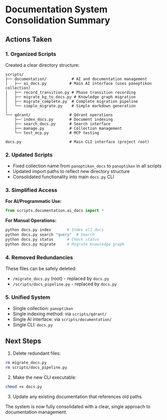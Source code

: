 # Documentation System Consolidation Summary

## Actions Taken

### 1. Organized Scripts

Created a clear directory structure:
```
scripts/
├── documentation/           # AI and documentation management
│   ├── ai_docs.py          # Main AI interface (uses panoptikon collection)
│   ├── record_transition.py # Phase transition recording
│   ├── migrate_kg_to_docs.py # Knowledge graph migration
│   ├── migrate_complete.py  # Complete migration pipeline
│   └── simple_migrate.py    # Simple markdown generation
│
└── qdrant/                 # Qdrant operations
    ├── index_docs.py       # Document indexing
    ├── search_docs.py      # Search interface
    ├── manage.py           # Collection management
    └── test_mcp.py         # MCP testing

docs.py                     # Main CLI interface (project root)
```

### 2. Updated Scripts

- Fixed collection name from `panoptikon_docs` to `panoptikon` in all scripts
- Updated import paths to reflect new directory structure
- Consolidated functionality into main `docs.py` CLI

### 3. Simplified Access

**For AI/Programmatic Use:**
```python
from scripts.documentation.ai_docs import *
```

**For Manual Operations:**
```bash
python docs.py index       # Index all docs
python docs.py search "query"  # Search
python docs.py status      # Check status
python docs.py migrate     # Migrate knowledge graph
```

### 4. Removed Redundancies

These files can be safely deleted:
- `/migrate_docs.py` (root) - replaced by `docs.py`
- `/scripts/docs_pipeline.py` - replaced by `docs.py`

### 5. Unified System

- Single collection: `panoptikon`
- Single indexing method: via `scripts/qdrant/`
- Single AI interface: via `scripts/documentation/`
- Single CLI: `docs.py`

## Next Steps

1. Delete redundant files:
```bash
rm migrate_docs.py
rm scripts/docs_pipeline.py
```

2. Make the new CLI executable:
```bash
chmod +x docs.py
```

3. Update any existing documentation that references old paths

The system is now fully consolidated with a clear, single approach to documentation management.
